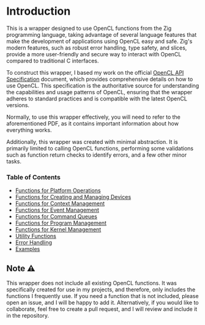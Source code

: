 # Introduction

This is a wrapper designed to use OpenCL functions from the Zig programming language, taking advantage of several language features that make the development of applications using OpenCL easy and safe. Zig's modern features, such as robust error handling, type safety, and slices, provide a more user-friendly and secure way to interact with OpenCL compared to traditional C interfaces.

To construct this wrapper, I based my work on the official [OpenCL API Specification](https://registry.khronos.org/OpenCL/specs/3.0-unified/pdf/OpenCL_API.pdf) document, which provides comprehensive details on how to use OpenCL. This specification is the authoritative source for understanding the capabilities and usage patterns of OpenCL, ensuring that the wrapper adheres to standard practices and is compatible with the latest OpenCL versions.

Normally, to use this wrapper effectively, you will need to refer to the aforementioned PDF, as it contains important information about how everything works.

Additionally, this wrapper was created with minimal abstraction. It is primarily limited to calling OpenCL functions, performing some validations such as function return checks to identify errors, and a few other minor tasks.

### Table of Contents

- [Functions for Platform Operations](https://github.com/kython28/zig-opencl/blob/3e6edf8d0c0d1aba186f3f02681d9494b745de47/docs/platform.md)
- [Functions for Creating and Managing Devices](https://github.com/kython28/zig-opencl/blob/3e6edf8d0c0d1aba186f3f02681d9494b745de47/docs/device.md)
- [Functions for Context Management](docs/context.md)
- [Functions for Event Management](docs/event.md)
- [Functions for Command Queues](docs/command_queue.md)
- [Functions for Program Management](docs/program.md)
- [Functions for Kernel Management](docs/kernel.md)
- [Utility Functions](docs/utils.md)
- [Error Handling](docs/errors_handling.md)
- [Examples](docs/examples.md)


## Note ⚠️

This wrapper does not include all existing OpenCL functions. It was specifically created for use in my projects, and therefore, only includes the functions I frequently use. If you need a function that is not included, please open an issue, and I will be happy to add it. Alternatively, if you would like to collaborate, feel free to create a pull request, and I will review and include it in the repository.
